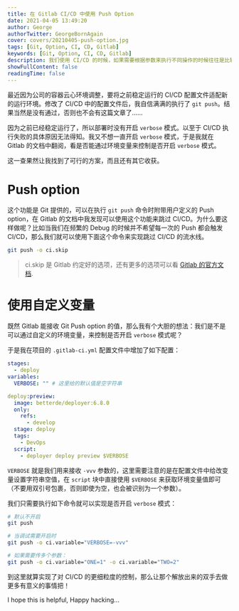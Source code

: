 ```yaml
---
title: 在 Gitlab CI/CD 中使用 Push Option
date: 2021-04-05 13:49:20
author: George
authorTwitter: GeorgeBornAgain
cover: covers/20210405-push-option.jpg
tags: [Git, Option, CI, CD, Gitlab]
keywords: [Git, Option, CI, CD, Gitlab]
description: 我们使用 CI/CD 的时候，如果需要根据参数来执行不同操作的时候往往是比较麻烦的，比如在调试阶段开启 `verbose` 模式。
showFullContent: false
readingTime: false
---
```


最近因为公司的容器云心环境调整，要将之前稳定运行的 CI/CD 配置文件适配新的运行环境。修改了 CI/CD 中的配置文件后，我自信满满的执行了 `git push`。结果当然是没有通过，否则也不会有这篇文章了……

因为之前已经稳定运行了，所以部署时没有开启 `verbose` 模式。以至于 CI/CD 执行失败的具体原因无法得知。我又不想一直开启 `verbose` 模式，于是我就在 Gitlab 的文档中翻阅，看是否能通过环境变量来控制是否开启 `verbose` 模式。

这一查果然让我找到了可行的方案，而且还有其它收获。

# Push option

这个功能是 Git 提供的，可以在执行 `git push` 命令时附带用户定义的 Push option，在 Gitlab 的文档中我发现可以使用这个功能来跳过 CI/CD。为什么要这样做呢？比如当我们在频繁的 Debug 的时候并不希望每一次的 Push 都会触发 CI/CD，那么我们就可以使用下面这个命令来实现跳过 CI/CD 的流水线。

```bash
git push -o ci.skip
```

> ci.skip 是 Gitlab 约定好的选项，还有更多的选项可以看 [Gitlab 的官方文档](https://docs.gitlab.com/ee/user/project/push_options.html#push-options).

# 使用自定义变量

既然 Gitlab 能接收 Git Push option 的值，那么我有个大胆的想法：我们是不是可以通过自定义的环境变量，来控制是否开启 `verbose` 模式呢？

于是我在项目的 `.gitlab-ci.yml` 配置文件中增加了如下配置：

```yml
stages:
  - deploy
variables:
  VERBOSE: "" # 这里给的默认值是空字符串

deploy:preview:
  image: betterde/deployer:6.8.0
  only:
    refs:
      - develop
  stage: deploy
  tags:
    - DevOps
  script:
    - deployer deploy preview $VERBOSE
```

`VERBOSE` 就是我们用来接收 `-vvv` 参数的，这里需要注意的是在配置文件中给改变量设置字符串空值，在 `script` 块中直接使用 `$VERBOSE` 来获取环境变量值即可（不要用双引号包裹，否则即使为空，也会被识别为一个参数）。

我们只需要执行如下命令就可以实现是否开启 `verbose` 模式：

```bash
# 默认不开启
git push

# 当调试需要开启时
git push -o ci.variable="VERBOSE=-vvv"

# 如果需要传多个参数：
git push -o ci.variable="ONE=1" -o ci.variable="TWO=2"
```

到这里就算实现了对 CI/CD 的更细粒度的控制，那么让那个解放出来的双手去做更多有意义的事情把！

I hope this is helpful, Happy hacking...